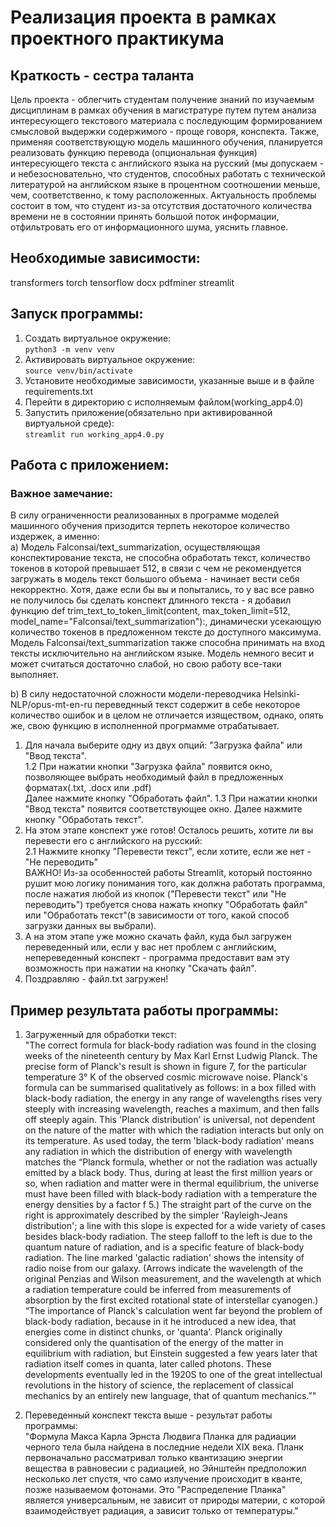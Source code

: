 # Реализация проекта в рамках проектного практикума

## Краткость - сестра таланта
 Цель проекта - облегчить студентам получение знаний по изучаемым дисциплинам в рамках обучения в магистратуре путем путем анализа интересующего текстового материала с последующим формированием смысловой выдержки содержимого - проще говоря, конспекта. Также, применяя соответствующую модель машинного обучения, планируется реализовать функцию перевода (опциональная функция) интересующего текста с английского языка на русский (мы допускаем - и небезосновательно, что студентов, способных работать с технической литературой на английском языке в процентном соотношении меньше, чем, соответственно, к тому расположенных.
Актуальность проблемы состоит в том, что студент из-за отсутствия достаточного количества времени не в состоянии принять большой поток информации, отфильтровать его от информационного шума, уяснить главное.

## Необходимые зависимости:
transformers 
torch
tensorflow
docx
pdfminer
streamlit

## Запуск программы:
1. Создать виртуальное окружение:\
   `python3 -m venv venv`
3. Активировать виртуальное окружение:\
    `source venv/bin/activate`
4. Установите необходимые зависимости, указанные выше и в файле requirements.txt
5. Перейти в директорию с исполняемым файлом(working_app4.0)
6. Запустить приложение(обязательно при активированной виртуальной среде):\
    `streamlit run working_app4.0.py`

## Работа с приложением:
### Важное замечание:
В силу ограниченности реализованных в программе моделей машинного обучения призодится терпеть некоторое количество издержек, а именно:\
a) Модель Falconsai/text_summarization, осуществляющая конспектирование текста, не способна обработать текст, количество токенов в которой превышает 512, в связи с чем не рекомендуется загружать в модель текст большого объема - начинает вести себя некорректно. Хотя, даже если бы вы и попытались, то у вас все равно не получилось бы сделать конспект длинного текста - я добавил функцию def trim_text_to_token_limit(content, max_token_limit=512, model_name="Falconsai/text_summarization"):, динамически усекающую количество токенов в предложенном тексте до доступного максимума.\
 Модель Falconsai/text_summarization также способна принимать на вход тексты исключительно на английском языке. Модель немного весит и может считаться достаточно слабой, но свою работу все-таки выполняет.

b) В силу недостаточной сложности модели-переводчика Helsinki-NLP/opus-mt-en-ru переведнный текст содержит в себе некоторое количество ошибок и в целом не отличается изяществом, однако, опять же, свою функцию в исполненной прогрмамме отрабатывает.

1. Для начала выберите одну из двух опций: "Загрузка файла" или "Ввод текста".\
   1.2 При нажатии кнопки "Загрузка файла" появится окно, позволяющее выбрать необходимый файл в предложенных форматах(.txt, .docx или .pdf)\
   Далее нажмите кнопку "Обработать файл".
   1.3 При нажатии кнопки "Ввод текста" появится соответствующее окно. Далее нажмите кнопку "Обработать текст".
2. На этом этапе конспект уже готов! Осталось решить, хотите ли вы перевести его с английского на русский:\
   2.1 Нажмите кнопку "Перевести текст", если хотите, если же нет - "Не переводить"\
   ВАЖНО! Из-за особенностей работы Streamlit, который постоянно рушит мою логику понимания того, как должна работать программа, после    нажатия любой из кнопок ("Перевести текст" или "Не переводить") требуется снова нажать кнопку "Обработать файл" или "Обработать текст"(в зависимости от того, какой способ загрузки данных вы выбрали).
3. А на этом этапе уже можно скачать файл, куда был загружен переведенный или, если у вас нет проблем с английским, непереведенный конспект - программа предоставит вам эту возможность при нажатии на кнопку "Скачать файл".
4. Поздравляю - файл.txt загружен!

## Пример результата работы программы:
1. Загруженный для обработки текст:\
   "The correct formula for black-body radiation was found in the closing weeks of the nineteenth century by Max Karl Ernst Ludwig Planck. The precise form of Planck's result is shown in figure 7, for the particular temperature 3° K of the observed cosmic microwave noise. Planck's formula can be summarised qualitatively as follows: in a box filled with black-body radiation, the energy in any range of wavelengths rises very steeply with increasing wavelength, reaches a maximum, and then falls off steeply again. This 'Planck distribution' is universal, not dependent on the nature of the matter with which the radiation interacts but only on its temperature. As used today, the term 'black-body radiation' means any radiation in which the distribution of energy with wavelength matches the “Planck formula, whether or not the radiation was actually emitted by a black body. Thus, during at least the first million years or so, when radiation and matter were in thermal equilibrium, the universe must have been filled with black-body radiation with a temperature the energy densities by a factor f 5.) The straight part of the curve on the right is approximately described by the simpler 'Rayleigh-Jeans distribution'; a line with this slope is expected for a wide variety of cases besides black-body radiation. The steep falloff to the left is due to the quantum nature of radiation, and is a specific feature of black-body radiation. The line marked 'galactic radiation' shows the intensity of radio noise from our galaxy. (Arrows indicate the wavelength of the original Penzias and Wilson measurement, and the wavelength at which a radiation temperature could be inferred from measurements of absorption by the first excited rotational state of interstellar cyanogen.)
“The importance of Planck's calculation went far beyond the problem of black-body radiation, because in it he introduced a new idea, that energies come in distinct chunks, or 'quanta'. Planck originally considered only the quantisation of the energy of the matter in equilibrium with radiation, but Einstein suggested a few years later that radiation itself comes in quanta, later called photons. These developments eventually led in the 1920S to one of the great intellectual revolutions in the history of science, the replacement of classical mechanics by an entirely new language, that of quantum mechanics.”"

2. Переведенный конспект текста выше - результат работы программы:\
   "Формула Макса Карла Эрнста Людвига Планка для радиации черного тела была найдена в последние недели XIX века. Планк первоначально рассматривал только квантизацию энергии вещества в равновесии с радиацией, но Эйнштейн предположил несколько лет спустя, что само излучение происходит в кванте, позже называемом фотонами. Это "Распределение Планка" является универсальным, не зависит от природы материи, с которой взаимодействует радиация, а зависит только от температуры."

